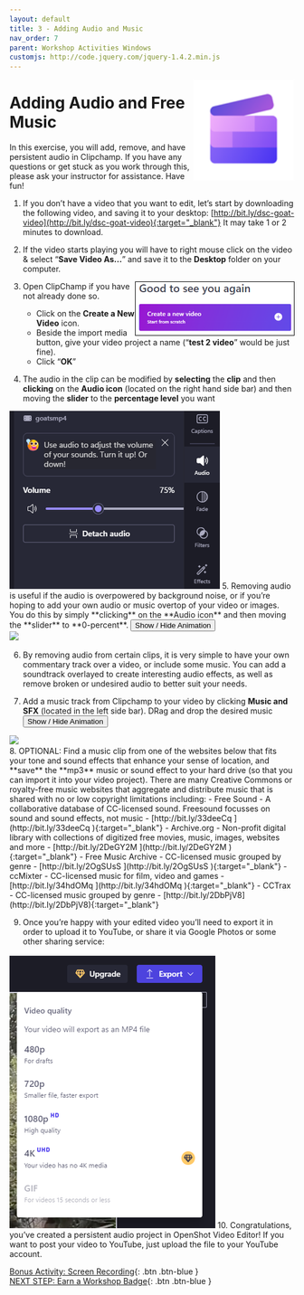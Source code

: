 ```yaml
---
layout: default
title: 3 - Adding Audio and Music
nav_order: 7
parent: Workshop Activities Windows
customjs: http://code.jquery.com/jquery-1.4.2.min.js
---
```


<img src="images/ms-videoeditor/cc-basics/logo.png" style="float:right;width:180px;" alt="ClipChamp logo">

# Adding Audio and Free Music
In this exercise, you will add, remove, and have persistent audio in Clipchamp. If you have any questions or get stuck as you work through this, please ask your instructor for assistance.  Have fun!

1.  If you don’t have a video that you want to edit, let’s start by downloading the following video, and saving it to your desktop: [http://bit.ly/dsc-goat-video](http://bit.ly/dsc-goat-video){:target="_blank"} It may take 1 or 2 minutes to download.
2.  If the video starts playing you will have to right mouse click on the video & select “**Save Video As...**” and save it to the **Desktop** folder on your computer.

    <img src="images/ms-videoeditor/cc-basics/create-a-new-video.png" style="float:right;width:280px;border:1px solid black;" alt="Create a New Video button">

3.  Open ClipChamp if you have not already done so.
    -   Click on the **Create a New Video** icon.
    -   Beside the import media button, give your video project a name (“**test 2 video**” would be just fine).
    -   Click “**OK**”
      
4.  The audio in the clip can be modified by **selecting** the **clip** and then **clicking** on the **Audio icon** (located on the right hand side bar) and then moving the **slider** to the **percentage level** you want 
<img src="images/audio1.png">      
5.  Removing audio is useful if the audio is overpowered by background noise, or if you’re hoping to add your own audio or music overtop of your video or images. You do this by simply **clicking** on the **Audio icon** and then moving the **slider** to **0-percent**.
      <button onclick="toggle('gif1')">Show / Hide Animation </button>
<div id="gif1">
      <img src="images/cc-audio4.gif">
      </div>

6.  By removing audio from certain clips, it is very simple to have your own commentary track over a video, or include some music. You can add a soundtrack overlayed to create interesting audio effects, as well as remove broken or undesired audio to better suit your needs. 

7.  Add a music track from Clipchamp to your video by clicking **Music and SFX** (located in the left side bar). DRag and drop the desired music
      <button onclick="toggle('gif2')">Show / Hide Animation </button>
<div id="gif2">
      <img src="images/cc-audio7.gif">
      </div>
8.  OPTIONAL: Find a music clip from one of the websites below that fits your tone and sound effects that enhance your sense of location, and **save** the **mp3** music or sound effect to your hard drive (so that you can import it into your video project). There are many Creative Commons or royalty-free music websites that aggregate and distribute music that is shared with no or low copyright limitations including:
    -   Free Sound - A collaborative database of CC-licensed sound. Freesound focusses on sound and sound effects, not music - [http://bit.ly/33deeCq ](http://bit.ly/33deeCq ){:target="_blank"}
    -   Archive.org - Non-profit digital library with collections of digitized free movies, music, images, websites and more - [http://bit.ly/2DeGY2M  ](http://bit.ly/2DeGY2M  ){:target="_blank"}
    -   Free Music Archive - CC-licensed music grouped by genre - [http://bit.ly/2OgSUsS ](http://bit.ly/2OgSUsS ){:target="_blank"}
    -   ccMixter - CC-licensed music for film, video and games - [http://bit.ly/34hdOMq ](http://bit.ly/34hdOMq ){:target="_blank"}
    -   CCTrax - CC-licensed music grouped by genre - [http://bit.ly/2DbPjV8](http://bit.ly/2DbPjV8){:target="_blank"}

9.  Once you’re happy with your edited video you’ll need to export it in order to upload it to YouTube, or share it via Google Photos or some other sharing service:
<img src="images/export.png">
10.  Congratulations, you’ve created a persistent audio project in OpenShot Video Editor! If you want to post your video to YouTube, just upload the file to your YouTube account.


<script>  

    function toggle(input) {
        var x = document.getElementById(input);
        if (x.style.display === "none") {
            x.style.display = "block";
        } else {
            x.style.display = "none";
        }
    }
</script>

[Bonus Activity: Screen Recording](screen-recording.html){: .btn .btn-blue }<br>
[NEXT STEP: Earn a Workshop Badge](informal-credentials.html){: .btn .btn-blue }
